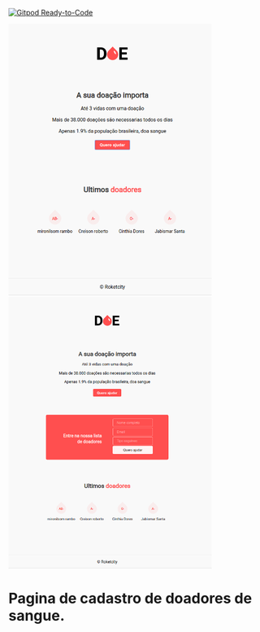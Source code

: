 [![Gitpod Ready-to-Code](https://img.shields.io/badge/Gitpod-Ready--to--Code-blue?logo=gitpod)](https://gitpod.io/#https://github.com/pauloSilvaJunior/projetoMaratonaDev) 

![screenshot do site](https://github.com/pauloSilvaJunior/projetoMaratonaDev/blob/master/tela_inicial.png)
![screenshot do site](https://github.com/pauloSilvaJunior/projetoMaratonaDev/blob/master/tela_incial_formulario.png)
# Pagina de cadastro de doadores de sangue.
